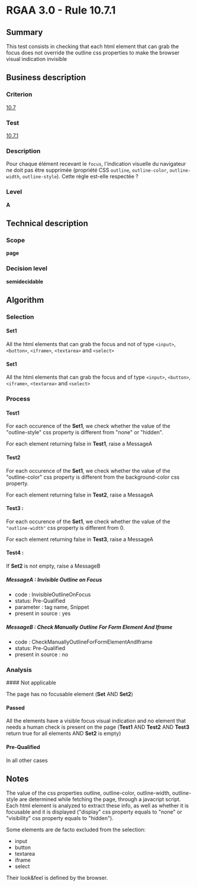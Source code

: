 # RGAA 3.0 -  Rule 10.7.1

## Summary

This test consists in checking that each html element that can grab the
focus does not override the outline css properties to make the browser
visual indication invisible

## Business description

### Criterion

[10.7](http://references.modernisation.gouv.fr/referentiel-technique-0#crit-10-7)

### Test

[10.7.1](http://references.modernisation.gouv.fr/referentiel-technique-0#test-10-7-1)

### Description

Pour chaque &eacute;l&eacute;ment recevant le `focus`, l'indication visuelle du navigateur ne doit pas &ecirc;tre supprim&eacute;e (propri&eacute;t&eacute; CSS `outline`, `outline-color`, `outline-width`, `outline-style`). Cette r&egrave;gle est-elle respect&eacute;e ?

### Level

**A**

## Technical description

### Scope

**page**

### Decision level

**semidecidable**

## Algorithm

### Selection

#### Set1

All the html elements that can grab the focus and not of type `<input>`,
`<button>`, `<iframe>`, `<textarea>` and `<select>`

#### Set1

All the html elements that can grab the focus and of type `<input>`,
`<button>`, `<iframe>`, `<textarea>` and `<select>`

### Process

#### Test1

For each occurence of the **Set1**, we check whether the value of the
"outline-style" css property is different from "none" or "hidden".

For each element returning false in **Test1**, raise a MessageA

#### Test2

For each occurence of the **Set1**, we check whether the value of the
"outline-color" css property is different from the background-color css
property.

For each element returning false in **Test2**, raise a MessageA

#### Test3 :

For each occurence of the **Set1**, we check whether the value of the
`"outline-width"` css property is different from 0.

For each element returning false in **Test3**, raise a MessageA

#### Test4 :

If **Set2** is not empty, raise a MessageB

##### MessageA : Invisible Outline on Focus

-   code : InvisibleOutlineOnFocus
-   status: Pre-Qualified
-   parameter : tag name, Snippet
-   present in source : yes

##### MessageB : Check Manually Outline For Form Element And Iframe

-   code : CheckManuallyOutlineForFormElementAndIframe
-   status: Pre-Qualified
-   present in source : no

### Analysis

#### Not applicable

The page has no focusable element (**Set** AND **Set2**)

#### Passed

All the elements have a visible focus visual indication and no element that needs a human check is present on the page (**Test1** AND **Test2** AND **Test3** return true for all elements AND **Set2** is
empty)

#### Pre-Qualified

In all other cases

## Notes

The value of the css properties outline, outline-color, outline-width,
outline-style are determined while fetching the page, through a
javacript script. Each html element is analyzed to extract these info,
as well as whether it is focusable and it is displayed ("display" css
property equals to "none" or "visibility" css property equals to
"hidden").

Some elements are de facto excluded from the selection:

-   input
-   button
-   textarea
-   iframe
-   select

Their look&feel is defined by the browser.
